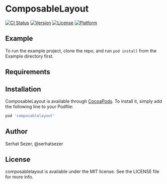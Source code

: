 # ComposableLayout

[![CI Status](https://img.shields.io/travis/serhatsezer/composablelayout.svg?style=flat)](https://travis-ci.org/serhatsezer/composablelayout)
[![Version](https://img.shields.io/cocoapods/v/composablelayout.svg?style=flat)](https://cocoapods.org/pods/composablelayout)
[![License](https://img.shields.io/cocoapods/l/composablelayout.svg?style=flat)](https://cocoapods.org/pods/composablelayout)
[![Platform](https://img.shields.io/cocoapods/p/composablelayout.svg?style=flat)](https://cocoapods.org/pods/composablelayout)

## Example

To run the example project, clone the repo, and run `pod install` from the Example directory first.

## Requirements

## Installation

ComposableLayout is available through [CocoaPods](https://cocoapods.org). To install
it, simply add the following line to your Podfile:

```ruby
pod 'composablelayout'
```

## Author

Serhat Sezer, @serhatsezer

## License

composablelayout is available under the MIT license. See the LICENSE file for more info.
